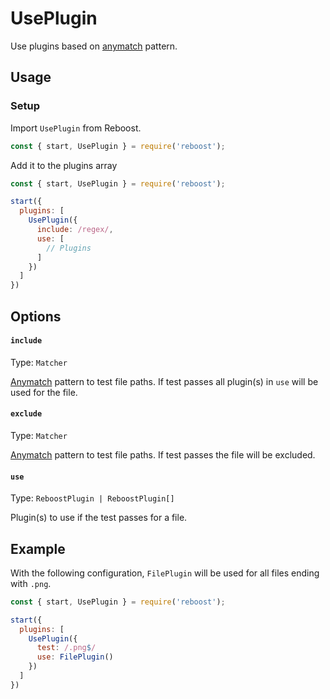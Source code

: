 # UsePlugin
Use plugins based on [anymatch](https://www.npmjs.com/package/anymatch) pattern.

## Usage
### Setup
Import `UsePlugin` from Reboost.
```js
const { start, UsePlugin } = require('reboost');
```
Add it to the plugins array
```js
const { start, UsePlugin } = require('reboost');

start({
  plugins: [
    UsePlugin({
      include: /regex/,
      use: [
        // Plugins
      ]
    })
  ]
})
```

## Options
#### `include`
Type: `Matcher`

[Anymatch](https://www.npmjs.com/package/anymatch) pattern to test file paths.
If test passes all plugin(s) in `use` will be used for the file.

#### `exclude`
Type: `Matcher`

[Anymatch](https://www.npmjs.com/package/anymatch) pattern to test file paths.
If test passes the file will be excluded.

#### `use`
Type: `ReboostPlugin | ReboostPlugin[]`

Plugin(s) to use if the test passes for a file.


## Example
With the following configuration, `FilePlugin` will be used for all files ending with `.png`.

```js
const { start, UsePlugin } = require('reboost');

start({
  plugins: [
    UsePlugin({
      test: /.png$/
      use: FilePlugin()
    })
  ]
})
```
